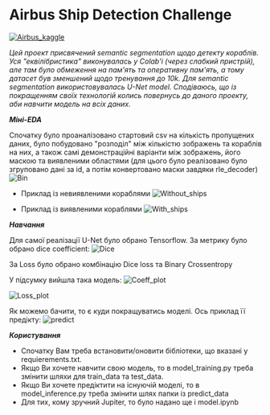 # Airbus Ship Detection Challenge

[![Airbus_kaggle](https://github.com/ProrabVasili/airbus_ship_detection/assets/90131636/244baac7-d782-4ef3-b969-f0e80772d378)](https://www.kaggle.com/competitions/airbus-ship-detection/overview)

_Цей проект присвячений semantic segmentation щодо детекту кораблів. Уся "еквілібристика" виконувалась у Colab'i (через слабкий пристрій), але там було обмеження на пам'ять та оперативну пам'ять, а тому датасет був зменшений щодо тренування до 10k.
Для semantic segmentation використовувалась U-Net model.
Сподіваюсь, що із покращенням своїх технологій колись повернусь до даного проекту, аби навчити модель на всіх даних._



**_Міні-EDA_**

Спочатку було проаналізовано стартовий csv на кількість пропущених даних, було побудовано "розподіл" між кількістю зображень та кораблів на них, а також самі демонстраційні варіанти між зображень, його маскою та виявленими областями (для цього було реалізовано було згруповано дані за id, а потім конвертовано маски завдяки rle_decoder)
![Bin](https://github.com/ProrabVasili/airbus_ship_detection/assets/90131636/abd2c865-2e3c-4483-99c1-2048fcacaf5b)


- Приклад із невиявленими кораблями
![Without_ships](https://github.com/ProrabVasili/airbus_ship_detection/assets/90131636/7e791cc1-b390-4791-ab96-a18a4cebda44)


 - Приклад із виявленими кораблями
![With_ships](https://github.com/ProrabVasili/airbus_ship_detection/assets/90131636/0a801e50-db6a-4d96-bde1-6c7c747f254e)



**_Навчання_**

Для самої реалізації U-Net було обрано Tensorflow. За метрику було обрано dice coefficient:
![Dice](https://github.com/ProrabVasili/airbus_ship_detection/assets/90131636/65a0816a-b5a6-4c0c-a3b2-b3404dad88d1)

За Loss було обрано комбінацію Dice loss та Binary Crossentropy

У підсумку вийшла така модель:
![Coeff_plot](https://github.com/ProrabVasili/airbus_ship_detection/assets/90131636/657310bb-7cc1-4c74-8172-6c56436edd17)


![Loss_plot](https://github.com/ProrabVasili/airbus_ship_detection/assets/90131636/8d08fd21-c104-4c3d-966a-ada5cc8b8766)


Як можемо бачити, то є куди покращуватись моделі.
Ось приклад її предікту:
![predict](https://github.com/ProrabVasili/airbus_ship_detection/assets/90131636/2e0cb881-5505-41cd-a5f9-7ef993ea4f4e)


**_Користування_**
- Спочатку Вам треба встановити/оновити бібліотеки, що вказані у requierements.txt.
- Якщо Ви хочете навчити свою модель, то в model_training.py треба змінити шляхи для train_data та test_data.
- Якщо Ви хочете предіктити на існуючій моделі, то в model_inference.py треба змінити шлях папки із predict_data
- Для тих, кому зручний Jupiter, то було надано ще і model.ipynb
